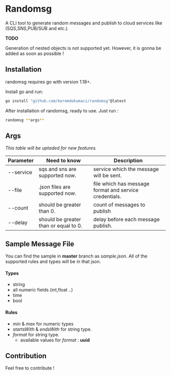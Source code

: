 # Randomsg

A CLI tool to generate random messages and publish to cloud services like (SQS,SNS,PUB/SUB and etc.).

**TODO**

Generation of nested objects is not supported yet. However, it is gonna be added as soon as possible !

## Installation

randomsg requires go with version 1.18+.

Install go and run:

```sh
go install "github.com/keremdokumaci/randomsg"@latest
```

After installation of randomsg, ready to use. Just run :

```sh
randomsg **args**
```

## Args

_This table will be uptaded for new features._

| Parameter | Need to know                          | Description                                            |
| --------- | ------------------------------------- | ------------------------------------------------------ |
| --service | sqs and sns are supported now.        | service which the message will be sent.                |
| --file    | .json files are supported now.        | file which has message format and service credentials. |
| --count   | should be greater than 0.             | count of messages to publish                           |
| --delay   | should be greater than or equal to 0. | delay before each message publish.                     |

## Sample Message File

You can find the sample in **master** branch as _sample.json_. All of the supported rules and types will be in that json.

#### Types

- string
- all numeric fields (int,float ..)
- time
- bool

#### Rules

- _min_ & _max_ for numeric types
- _startsWith_ & _endsWith_ for string type.
- _format_ for string type.
  - available values for _format_ : **uuid**

## Contribution

Feel free to contribute !
